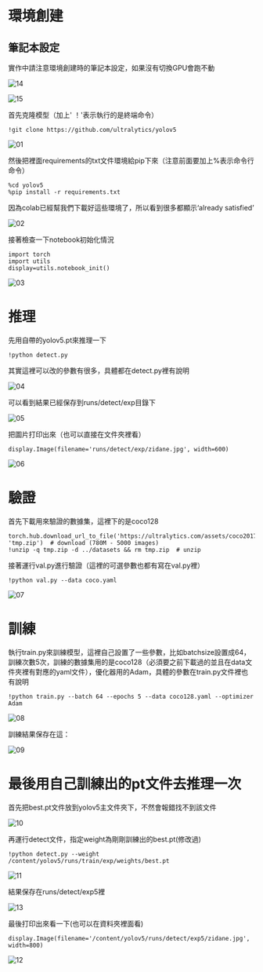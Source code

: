 # 環境創建
## 筆記本設定
實作中請注意環境創建時的筆記本設定，如果沒有切換GPU會跑不動

![14](https://github.com/muchen0926/Artificial-Intelligence-Final-Report/blob/main/14.png)

![15](https://github.com/muchen0926/Artificial-Intelligence-Final-Report/blob/main/15.png)

首先克隆模型（加上' ！'表示執行的是終端命令）

    !git clone https://github.com/ultralytics/yolov5
    
![01](https://github.com/muchen0926/Artificial-Intelligence-Final-Report/blob/main/%E6%9C%9F%E6%9C%ABcode/1.png)

然後把裡面requirements的txt文件環境給pip下來（注意前面要加上%表示命令行命令）

    %cd yolov5
    %pip install -r requirements.txt

因為colab已經幫我們下載好這些環境了，所以看到很多都顯示‘already satisfied’

![02](https://github.com/muchen0926/Artificial-Intelligence-Final-Report/blob/main/%E6%9C%9F%E6%9C%ABcode/2.png)

接著檢查一下notebook初始化情況

    import torch
    import utils
    display=utils.notebook_init()

![03](https://github.com/muchen0926/Artificial-Intelligence-Final-Report/blob/main/%E6%9C%9F%E6%9C%ABcode/3.png)

# 推理
先用自帶的yolov5.pt來推理一下

    !python detect.py

其實這裡可以改的參數有很多，具體都在detect.py裡有說明

![04](https://github.com/muchen0926/Artificial-Intelligence-Final-Report/blob/main/%E6%9C%9F%E6%9C%ABcode/4.png)

可以看到結果已經保存到runs/detect/exp目錄下  

![05](https://github.com/muchen0926/Artificial-Intelligence-Final-Report/blob/main/%E6%9C%9F%E6%9C%ABcode/5.png)

把圖片打印出來（也可以直接在文件夾裡看）

    display.Image(filename='runs/detect/exp/zidane.jpg', width=600)

![06](https://github.com/muchen0926/Artificial-Intelligence-Final-Report/blob/main/%E6%9C%9F%E6%9C%ABcode/6.png)

# 驗證
首先下載用來驗證的數據集，這裡下的是coco128

    torch.hub.download_url_to_file('https://ultralytics.com/assets/coco2017val.zip', 'tmp.zip')  # download (780M - 5000 images)
    !unzip -q tmp.zip -d ../datasets && rm tmp.zip  # unzip

接著運行val.py進行驗證（這裡的可選參數也都有寫在val.py裡）

    !python val.py --data coco.yaml

![07](https://github.com/muchen0926/Artificial-Intelligence-Final-Report/blob/main/%E6%9C%9F%E6%9C%ABcode/7.png)

# 訓練
執行train.py來訓練模型，這裡自己設置了一些參數，比如batchsize設置成64，訓練次數5次，訓練的數據集用的是coco128（必須要之前下載過的並且在data文件夾裡有對應的yaml文件），優化器用的Adam，具體的參數在train.py文件裡也有說明

    !python train.py --batch 64 --epochs 5 --data coco128.yaml --optimizer Adam

![08](https://github.com/muchen0926/Artificial-Intelligence-Final-Report/blob/main/%E6%9C%9F%E6%9C%ABcode/8.png)

訓練結果保存在這：

![09](https://github.com/muchen0926/Artificial-Intelligence-Final-Report/blob/main/%E6%9C%9F%E6%9C%ABcode/9.png)

# 最後用自己訓練出的pt文件去推理一次

首先把best.pt文件放到yolov5主文件夾下，不然會報錯找不到該文件

![10](https://github.com/muchen0926/Artificial-Intelligence-Final-Report/blob/main/%E6%9C%9F%E6%9C%ABcode/10.png)

再運行detect文件，指定weight為剛剛訓練出的best.pt(修改過)

    !python detect.py --weight /content/yolov5/runs/train/exp/weights/best.pt

![11](https://github.com/muchen0926/Artificial-Intelligence-Final-Report/blob/main/%E6%9C%9F%E6%9C%ABcode/11.png)

結果保存在runs/detect/exp5裡

![13](https://github.com/muchen0926/Artificial-Intelligence-Final-Report/blob/main/13.png)

最後打印出來看一下(也可以在資料夾裡面看)

    display.Image(filename='/content/yolov5/runs/detect/exp5/zidane.jpg', width=800)

![12](https://github.com/muchen0926/Artificial-Intelligence-Final-Report/blob/main/%E6%9C%9F%E6%9C%ABcode/12.png)
